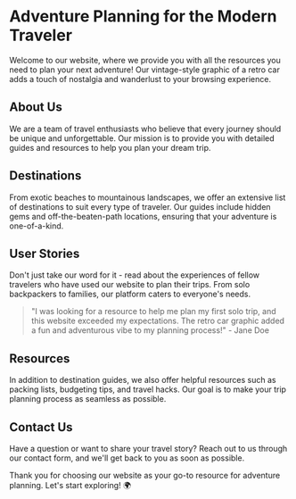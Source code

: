 <!--font:Montserrat-->

# Adventure Planning for the Modern Traveler

Welcome to our website, where we provide you with all the resources you need to plan your next adventure! Our vintage-style graphic of a retro car adds a touch of nostalgia and wanderlust to your browsing experience.

## About Us
We are a team of travel enthusiasts who believe that every journey should be unique and unforgettable. Our mission is to provide you with detailed guides and resources to help you plan your dream trip.

## Destinations
From exotic beaches to mountainous landscapes, we offer an extensive list of destinations to suit every type of traveler. Our guides include hidden gems and off-the-beaten-path locations, ensuring that your adventure is one-of-a-kind.

## User Stories
Don't just take our word for it - read about the experiences of fellow travelers who have used our website to plan their trips. From solo backpackers to families, our platform caters to everyone's needs.

> "I was looking for a resource to help me plan my first solo trip, and this website exceeded my expectations. The retro car graphic added a fun and adventurous vibe to my planning process!" - Jane Doe

## Resources
In addition to destination guides, we also offer helpful resources such as packing lists, budgeting tips, and travel hacks. Our goal is to make your trip planning process as seamless as possible.

## Contact Us
Have a question or want to share your travel story? Reach out to us through our contact form, and we'll get back to you as soon as possible.

Thank you for choosing our website as your go-to resource for adventure planning. Let's start exploring! 🌍

<!--

Write me content for website with wallpaper which alt text is:

"A vintage-style graphic of a retro car for a car or travel website"

The name/title of the page should not be 1:1 copy of the alt text but rather a real content of the website which is using this wallpaper.

- Use markdown format 
- Start with heading
- Heading should be short and concise
- The content should look like a real website 
- The website should not be about the wallpaper, wallpaper is just a related background
- Heading should be contain work "wallpaper" or "background"
- Include real sections like references, contact, user stories, etc. use things relevant to the page purpose.
- Feel free to use structure like headings, bullets, numbering, blockquotes, paragraphs, horizontal lines, etc.
- You can use formatting like bold or _italic_
- You can include UTF-8 emojis
- Links should be only #hash anchors (and you can refer to the document itself)
- Do not include images


---


# Retro Car Wallpaper for Adventure Enthusiasts

Welcome to our adventure-packed website, where we provide you with all the resources you need to plan your next trip! Our vintage-style graphic of a retro car wallpaper sets the tone for your wanderlust-filled journey. 

## About Us
We are a team of travel enthusiasts who believe that every adventure should be unique and unforgettable. We provide you with detailed guides on various destinations, including hidden gems and off-the-beaten-path locations. 

## Destinations
Our website features an extensive list of destinations, ranging from exotic beaches to mountainous landscapes. Whether you're looking for a relaxing getaway or an adrenaline-fueled adventure, we've got you covered. 

## User Stories
Don't just take our word for it - read about the experiences of fellow travelers who have used our website to plan their trips. From solo backpackers to families, our platform caters to everyone's needs. 

> "I stumbled upon this website while planning my road trip across the US, and I couldn't be happier with the resources provided. The retro car wallpaper is the perfect touch!" - John Doe

## Resources
In addition to destination guides, we also offer helpful resources such as packing lists, budgeting tips, and travel hacks. Our goal is to make your trip planning process as seamless as possible. 

## Contact Us
Have a question or want to share your travel story? Reach out to us through our contact form, and we'll get back to you as soon as possible. 

Thank you for choosing our website as your go-to resource for adventure planning. Let's hit the road! 🚗


---


Heading should not include word "wallpaper". The website should not be about the wallpaper itself, wallpaper is just a related background, rewrite whole content.


---


# Adventure Planning for the Modern Traveler

Welcome to our website, where we provide you with all the resources you need to plan your next adventure! Our vintage-style graphic of a retro car adds a touch of nostalgia and wanderlust to your browsing experience.

## About Us
We are a team of travel enthusiasts who believe that every journey should be unique and unforgettable. Our mission is to provide you with detailed guides and resources to help you plan your dream trip.

## Destinations
From exotic beaches to mountainous landscapes, we offer an extensive list of destinations to suit every type of traveler. Our guides include hidden gems and off-the-beaten-path locations, ensuring that your adventure is one-of-a-kind.

## User Stories
Don't just take our word for it - read about the experiences of fellow travelers who have used our website to plan their trips. From solo backpackers to families, our platform caters to everyone's needs.

> "I was looking for a resource to help me plan my first solo trip, and this website exceeded my expectations. The retro car graphic added a fun and adventurous vibe to my planning process!" - Jane Doe

## Resources
In addition to destination guides, we also offer helpful resources such as packing lists, budgeting tips, and travel hacks. Our goal is to make your trip planning process as seamless as possible.

## Contact Us
Have a question or want to share your travel story? Reach out to us through our contact form, and we'll get back to you as soon as possible.

Thank you for choosing our website as your go-to resource for adventure planning. Let's start exploring! 🌍


---


Write me a Google font which is best fitting for the website.

Pick from the list:
- Exo 2
- Lato
- Lobster
- IBM Plex Sans
- Open Sans
- Cinzel Decorative
- Inter
- Cormorant Garamond
- Playfair Display
- Futura
- Cabin
- Dancing Script
- Alegreya
- Barlow Condensed
- Creepster
- Roboto
- Orbitron
- Great Vibes
- Poppins
- Montserrat
- Cinzel
- Raleway


Write just the font name nothing else.


---


Montserrat

-->
